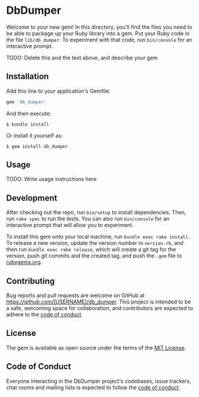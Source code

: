 # DbDumper

Welcome to your new gem! In this directory, you'll find the files you need to be able to package up your Ruby library into a gem. Put your Ruby code in the file `lib/db_dumper`. To experiment with that code, run `bin/console` for an interactive prompt.

TODO: Delete this and the text above, and describe your gem

## Installation

Add this line to your application's Gemfile:

```ruby
gem 'db_dumper'
```

And then execute:

    $ bundle install

Or install it yourself as:

    $ gem install db_dumper

## Usage

TODO: Write usage instructions here

## Development

After checking out the repo, run `bin/setup` to install dependencies. Then, run `rake spec` to run the tests. You can also run `bin/console` for an interactive prompt that will allow you to experiment.

To install this gem onto your local machine, run `bundle exec rake install`. To release a new version, update the version number in `version.rb`, and then run `bundle exec rake release`, which will create a git tag for the version, push git commits and the created tag, and push the `.gem` file to [rubygems.org](https://rubygems.org).

## Contributing

Bug reports and pull requests are welcome on GitHub at https://github.com/[USERNAME]/db_dumper. This project is intended to be a safe, welcoming space for collaboration, and contributors are expected to adhere to the [code of conduct](https://github.com/[USERNAME]/db_dumper/blob/master/CODE_OF_CONDUCT.md).

## License

The gem is available as open source under the terms of the [MIT License](https://opensource.org/licenses/MIT).

## Code of Conduct

Everyone interacting in the DbDumper project's codebases, issue trackers, chat rooms and mailing lists is expected to follow the [code of conduct](https://github.com/[USERNAME]/db_dumper/blob/master/CODE_OF_CONDUCT.md).
